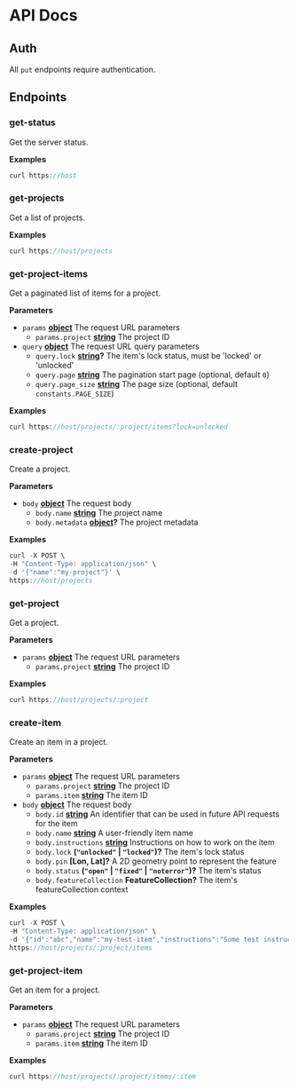 # API Docs

## Auth

All `put` endpoints require authentication.

## Endpoints

<!-- Generated by documentation.js. Update this documentation by updating the source code. -->

### get-status

Get the server status.

**Examples**

```javascript
curl https://host
```

### get-projects

Get a list of projects.

**Examples**

```javascript
curl https://host/projects
```

### get-project-items

Get a paginated list of items for a project.

**Parameters**

-   `params` **[object](https://developer.mozilla.org/en-US/docs/Web/JavaScript/Reference/Global_Objects/Object)** The request URL parameters
    -   `params.project` **[string](https://developer.mozilla.org/en-US/docs/Web/JavaScript/Reference/Global_Objects/String)** The project ID
-   `query` **[object](https://developer.mozilla.org/en-US/docs/Web/JavaScript/Reference/Global_Objects/Object)** The request URL query parameters
    -   `query.lock` **[string](https://developer.mozilla.org/en-US/docs/Web/JavaScript/Reference/Global_Objects/String)?** The item's lock status, must be 'locked' or 'unlocked'
    -   `query.page` **[string](https://developer.mozilla.org/en-US/docs/Web/JavaScript/Reference/Global_Objects/String)** The pagination start page (optional, default `0`)
    -   `query.page_size` **[string](https://developer.mozilla.org/en-US/docs/Web/JavaScript/Reference/Global_Objects/String)** The page size (optional, default `constants.PAGE_SIZE`)

**Examples**

```javascript
curl https://host/projects/:project/items?lock=unlocked
```

### create-project

Create a project.

**Parameters**

-   `body` **[object](https://developer.mozilla.org/en-US/docs/Web/JavaScript/Reference/Global_Objects/Object)** The request body
    -   `body.name` **[string](https://developer.mozilla.org/en-US/docs/Web/JavaScript/Reference/Global_Objects/String)** The project name
    -   `body.metadata` **[object](https://developer.mozilla.org/en-US/docs/Web/JavaScript/Reference/Global_Objects/Object)?** The project metadata

**Examples**

```javascript
curl -X POST \
-H "Content-Type: application/json" \
-d '{"name":"my-project"}' \
https://host/projects
```

### get-project

Get a project.

**Parameters**

-   `params` **[object](https://developer.mozilla.org/en-US/docs/Web/JavaScript/Reference/Global_Objects/Object)** The request URL parameters
    -   `params.project` **[string](https://developer.mozilla.org/en-US/docs/Web/JavaScript/Reference/Global_Objects/String)** The project ID

**Examples**

```javascript
curl https://host/projects/:project
```

### create-item

Create an item in a project.

**Parameters**

-   `params` **[object](https://developer.mozilla.org/en-US/docs/Web/JavaScript/Reference/Global_Objects/Object)** The request URL parameters
    -   `params.project` **[string](https://developer.mozilla.org/en-US/docs/Web/JavaScript/Reference/Global_Objects/String)** The project ID
    -   `params.item` **[string](https://developer.mozilla.org/en-US/docs/Web/JavaScript/Reference/Global_Objects/String)** The item ID
-   `body` **[object](https://developer.mozilla.org/en-US/docs/Web/JavaScript/Reference/Global_Objects/Object)** The request body
    -   `body.id` **[string](https://developer.mozilla.org/en-US/docs/Web/JavaScript/Reference/Global_Objects/String)** An identifier that can be used in future API requests for the item
    -   `body.name` **[string](https://developer.mozilla.org/en-US/docs/Web/JavaScript/Reference/Global_Objects/String)** A user-friendly item name
    -   `body.instructions` **[string](https://developer.mozilla.org/en-US/docs/Web/JavaScript/Reference/Global_Objects/String)** Instructions on how to work on the item
    -   `body.lock` **(`"unlocked"` \| `"locked"`)?** The item's lock status
    -   `body.pin` **\[Lon, Lat]?** A 2D geometry point to represent the feature
    -   `body.status` **(`"open"` \| `"fixed"` \| `"noterror"`)?** The item's status
    -   `body.featureCollection` **FeatureCollection?** The item's featureCollection context

**Examples**

```javascript
curl -X POST \
-H "Content-Type: application/json" \
-d '{"id":"abc","name":"my-test-item","instructions":"Some test instructions","pin":[0,0]}' \
https://host/projects/:project/items
```

### get-project-item

Get an item for a project.

**Parameters**

-   `params` **[object](https://developer.mozilla.org/en-US/docs/Web/JavaScript/Reference/Global_Objects/Object)** The request URL parameters
    -   `params.project` **[string](https://developer.mozilla.org/en-US/docs/Web/JavaScript/Reference/Global_Objects/String)** The project ID
    -   `params.item` **[string](https://developer.mozilla.org/en-US/docs/Web/JavaScript/Reference/Global_Objects/String)** The item ID

**Examples**

```javascript
curl https://host/projects/:project/items/:item
```
